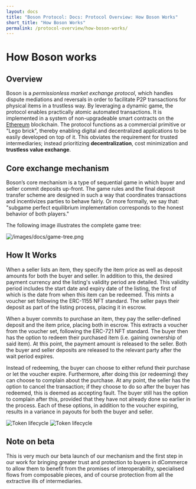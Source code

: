 ```yaml
---
layout: docs
title: "Boson Protocol: Docs: Protocol Overview: How Boson Works"
short_title: "How Boson Works"
permalink: /protocol-overview/how-boson-works/
---
```


# How Boson works

## Overview

Boson is a _permissionless market exchange protocol_, which handles dispute
mediations and reversals in order to facilitate P2P transactions for physical items 
in a trustless way. By leveraging a dynamic game, the protocol enables practically 
atomic automated transactions. It is implemented in a system of non-upgradeable 
smart contracts on the [Ethereum](https://ethereum.org/) blockchain. The protocol
functions as a commercial primitive or "Lego brick", thereby enabling digital
and decentralized applications to be easily developed on top of it. This
obviates the requirement for trusted intermediaries; instead prioritizing
**decentralization**, cost minimization and **trustless value exchange**.

## Core exchange mechanism

Boson’s core mechanism is a type of sequential game in which buyer and seller
commit deposits up-front. The game rules and the final deposit transfer scheme
are designed in such a way that coordinates transactions and incentivizes
parties to behave fairly. Or more formally, we say that: "subgame perfect
equilibrium implementation corresponds to the honest behavior of both players."

The following image illustrates the complete game tree:

![/images/docs/game-tree.png](/images/docs/game-tree.png)

## How It Works

When a seller lists an item, they specify the item price as well as deposit
amounts for both the buyer and seller. In addition to this, the desired payment
currency and the listing's validity period are detailed. This validity period
includes the start date and expiry date of the listing, the first of which is
the date from when this item can be redeemed. This mints a voucher set following
the ERC-1155 NFT standard. The seller pays their deposit as part of the listing
process, placing it in escrow.

When a buyer commits to purchase an item, they pay the seller-defined deposit
and the item price, placing both in escrow. This extracts a voucher from the
voucher set, following the ERC-721 NFT standard. The buyer then has the option
to redeem their purchased item (i.e. gaining ownership of said item). At this
point, the payment amount is released to the seller. Both the buyer and seller
deposits are released to the relevant party after the wait period expires.

Instead of redeeming, the buyer can choose to either refund their purchase or
let the voucher expire. Furthermore, after doing this (or redeeming) they can
choose to complain about the purchase. At any point, the seller has the option
to cancel the transaction; if they choose to do so after the buyer has redeemed,
this is deemed as accepting fault. The buyer still has the option to complain
after this, provided that they have not already done so earlier in the process.
Each of these options, in addition to the voucher expiring, results in a
variance in payouts for both the buyer and seller.

<img src="/images/docs/token-lifecycle-light.png"
     alt="Token lifecycle"
     class="block dark:hidden"/>
<img src="/images/docs/token-lifecycle-dark.png"
     alt="Token lifecycle"
     class="dark:block hidden"/>

## Note on beta

This is very much our beta launch of our mechanism and the first step in our
work for bringing greater trust and protection to buyers in dCommerce to allow
them to benefit from the promises of interoperability, specialised flows from
composable pieces, and of course protection from all the extractive ills of
intermediaries.

